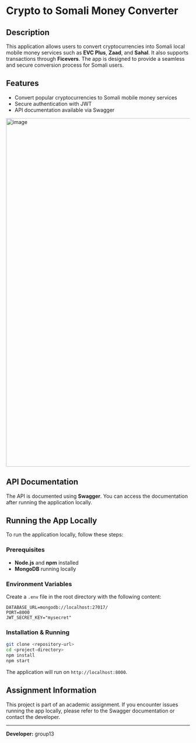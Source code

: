 # Crypto to Somali Money Converter

## Description
This application allows users to convert cryptocurrencies into Somali local mobile money services such as **EVC Plus**, **Zaad**, and **Sahal**. It also supports transactions through **Ficevers**. The app is designed to provide a seamless and secure conversion process for Somali users.

## Features
- Convert popular cryptocurrencies to Somali mobile money services
- Secure authentication with JWT
- API documentation available via Swagger
<img width="953" alt="image" src="https://github.com/user-attachments/assets/1e6748f3-b7a0-4154-8057-c48e6da2f32e" />

## API Documentation
The API is documented using **Swagger**. You can access the documentation after running the application locally.

## Running the App Locally
To run the application locally, follow these steps:

### Prerequisites
- **Node.js** and **npm** installed
- **MongoDB** running locally

### Environment Variables
Create a `.env` file in the root directory with the following content:

```env
DATABASE_URL=mongodb://localhost:27017/
PORT=8000
JWT_SECRET_KEY="mysecret"
```

### Installation & Running
```bash
git clone <repository-url>
cd <project-directory>
npm install
npm start
```

The application will run on `http://localhost:8000`.




## Assignment Information
This project is part of an academic assignment. If you encounter issues running the app locally, please refer to the Swagger documentation or contact the developer.

---

**Developer:** group13

